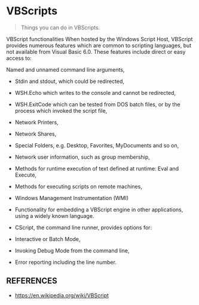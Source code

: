 # VBScripts
> Things you can do in VBScripts.

VBScript functionalities
When hosted by the Windows Script Host, VBScript provides numerous features which are common to scripting languages, but not available from Visual Basic 6.0. These features include direct or easy access to:

Named and unnamed command line arguments,
- Stdin and stdout, which could be redirected,
- WSH.Echo which writes to the console and cannot be redirected,
- WSH.ExitCode which can be tested from DOS batch files, or by the process which invoked the script file,
- Network Printers,
- Network Shares,
- Special Folders, e.g. Desktop, Favorites, MyDocuments and so on,
- Network user information, such as group membership,
- Methods for runtime execution of text defined at runtime: Eval and Execute,
- Methods for executing scripts on remote machines,
- Windows Management Instrumentation (WMI)
- Functionality for embedding a VBScript engine in other applications, using a widely known language.
- CScript, the command line runner, provides options for:

- Interactive or Batch Mode,
- Invoking Debug Mode from the command line,
- Error reporting including the line number.


## REFERENCES
- https://en.wikipedia.org/wiki/VBScript
